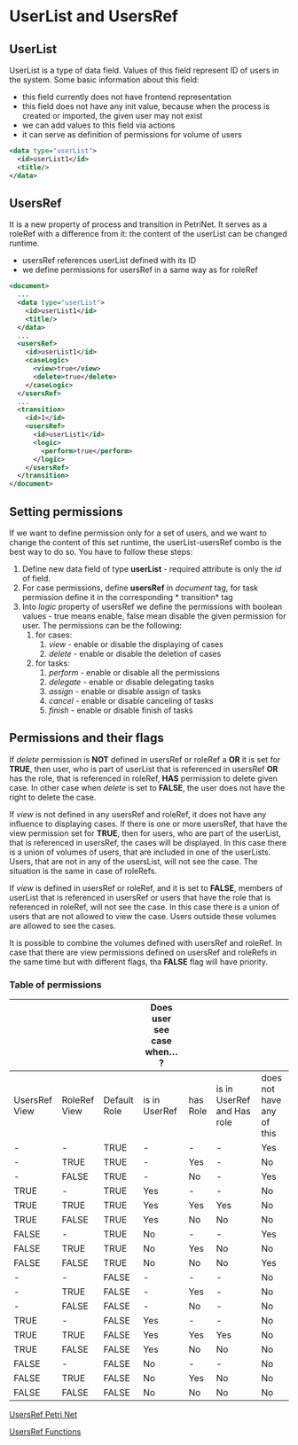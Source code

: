 # UserList and UsersRef

## UserList

UserList is a type of data field. Values of this field represent ID of users in the system. Some basic information about
this field:

- this field currently does not have frontend representation
- this field does not have any init value, because when the process is created or imported, the given user may not exist
- we can add values to this field via actions
- it can serve as definition of permissions for volume of users

```xml
<data type="userList">
  <id>userList1</id>
  <title/>
</data>
```

## UsersRef

It is a new property of process and transition in PetriNet. It serves as a roleRef with a difference from it: the
content of the userList can be changed runtime.

- usersRef references userList defined with its ID
- we define permissions for usersRef in a same way as for roleRef

```xml
<document>
  ...
  <data type="userList">
    <id>userList1</id>
    <title/>
  </data>
  ...
  <usersRef>
    <id>userList1</id>
    <caseLogic>
      <view>true</view>
      <delete>true</delete>
    </caseLogic>
  </usersRef>
  ...
  <transition>
    <id>1</id>
    <usersRef>
      <id>userList1</id>
      <logic>
        <perform>true</perform>
      </logic>
    </usersRef>
  </transition>
</document>
```

## Setting permissions

If we want to define permission only for a set of users, and we want to change the content of this set runtime, the
userList-usersRef combo is the best way to do so. You have to follow these steps:

1. Define new data field of type **userList** - required attribute is only the *id* of field.
2. For case permissions, define **usersRef** in *document* tag, for task permission define it in the corresponding *
   transition* tag
3. Into *logic* property of usersRef we define the permissions with boolean values - true means enable, false mean
   disable the given permission for user. The permissions can be the following:
    1. for cases:
        1. *view* - enable or disable the displaying of cases
        2. *delete* - enable or disable the deletion of cases
    2. for tasks:
        1. *perform* - enable or disable all the permissions
        2. *delegate* - enable or disable delegating tasks
        3. *assign* - enable or disable assign of tasks
        4. *cancel* - enable or disable canceling of tasks
        5. *finish* - enable or disable finish of tasks

## Permissions and their flags

If *delete* permission is **NOT** defined in usersRef or roleRef a **OR**
it is set for **TRUE**, then user, who is part of userList that is referenced in usersRef **OR** has the role, that is
referenced in roleRef, **HAS**
permission to delete given case. In other case when *delete* is set to **FALSE**, the user does not have the right to
delete the case.

If *view* is not defined in any usersRef and roleRef, it does not have any influence to displaying cases. If there is
one or more usersRef, that have the view permission set for **TRUE**, then for users, who are part of the userList, that
is referenced in usersRef, the cases will be displayed. In this case there is a union of volumes of users, that are
included in one of the userLists. Users, that are not in any of the usersList, will not see the case. The situation is
the same in case of roleRefs.

If *view* is defined in usersRef or roleRef, and it is set to **FALSE**, members of userList that is referenced in
usersRef or users that have the role that is referenced in roleRef, will not see the case. In this case there is a union
of users that are not allowed to view the case. Users outside these volumes are allowed to see the cases.

It is possible to combine the volumes defined with usersRef and roleRef. In case that there are view permissions defined
on usersRef and roleRefs in the same time but with different flags, tha **FALSE** flag will have priority.

### Table of permissions

|               |              |              | Does user see case when… ? |          |                            |                           |
|---------------|--------------|--------------|----------------------------|----------|----------------------------|---------------------------|
| UsersRef View | RoleRef View | Default Role | is in UserRef              | has Role | is in UserRef and Has role | does not have any of this |
| -             | -            | TRUE            | -                          | -        | -                          | Yes                       |
| -             | TRUE            | TRUE            | -                          | Yes      | -                          | No                        |
| -             | FALSE            | TRUE            | -                          | No       | -                          | Yes                       |
| TRUE             | -            | TRUE            | Yes                        | -        | -                          | No                        |
| TRUE             | TRUE            | TRUE            | Yes                        | Yes      | Yes                        | No                        |
| TRUE             | FALSE            | TRUE            | Yes                        | No       | No                         | No                        |
| FALSE             | -            | TRUE            | No                         | -        | -                          | Yes                       |
| FALSE             | TRUE            | TRUE            | No                         | Yes      | No                         | No                        |
| FALSE             | FALSE            | TRUE            | No                         | No       | No                         | Yes                       |
| -             | -            | FALSE            | -                          | -        | -                          | No                        |
| -             | TRUE            | FALSE            | -                          | Yes      | -                          | No                        |
| -             | FALSE            | FALSE            | -                          | No       | -                          | No                        |
| TRUE             | -            | FALSE            | Yes                        | -        | -                          | No                        |
| TRUE             | TRUE            | FALSE            | Yes                        | Yes      | Yes                        | No                        |
| TRUE             | FALSE            | FALSE            | Yes                        | No       | No                         | No                        |
| FALSE             | -            | FALSE            | No                         | -        | -                          | No                        |
| FALSE             | TRUE            | FALSE            | No                         | Yes      | No                         | No                        |
| FALSE             | FALSE            | FALSE            | No                         | No       | No                         | No                        |

[UsersRef Petri Net](../_media/roles/usersRef_functions.groovy)

[UsersRef Functions](../_media/roles/usersRef_net.xml)